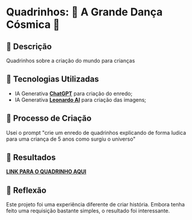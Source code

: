 # Quadrinhos: 🌟 A Grande Dança Cósmica 🌟

## 📒 Descrição
Quadrinhos sobre a criação do mundo para crianças

## 🤖 Tecnologias Utilizadas
- IA Generativa **[ChatGPT](https://chat.openai.com)** para criação do enredo;
- IA Generativa **[Leonardo AI](https://leonardo.ai/)** para criação das imagens;

## 🧐 Processo de Criação
Usei o prompt "crie um enredo de quadrinhos explicando de forma ludica para uma criança de 5 anos como surgiu o universo"

## 🚀 Resultados
**[LINK PARA O QUADRINHO AQUI](https://karinportfolio.github.io/lab-natty-or-not/)**

## 💭 Reflexão
Este projeto foi uma experiência diferente de criar história. Embora tenha feito uma requisição bastante simples, o resultado foi interessante.
